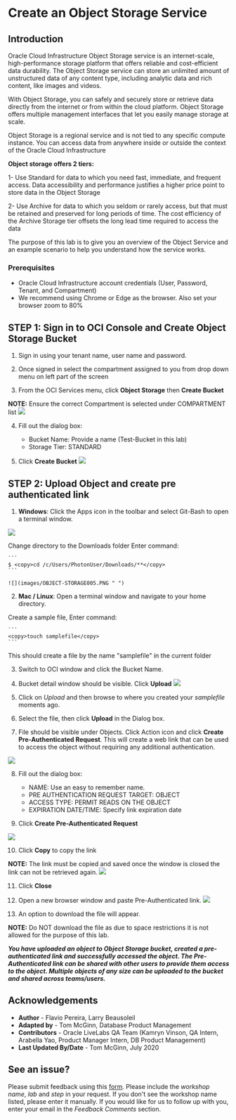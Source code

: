 # Create an Object Storage Service

## Introduction

Oracle Cloud Infrastructure Object Storage service is an internet-scale, high-performance storage platform that offers reliable and cost-efficient data durability. The Object Storage service can store an unlimited amount of unstructured data of any content type, including analytic data and rich content, like images and videos.

With Object Storage, you can safely and securely store or retrieve data directly from the internet or from within the cloud platform. Object Storage offers multiple management interfaces that let you easily manage storage at scale.

Object Storage is a regional service and is not tied to any specific compute instance. You can access data from anywhere inside or outside the context of the Oracle Cloud Infrastructure

**Object storage offers 2 tiers:**

1- Use Standard for data to which you need fast, immediate, and frequent access. Data accessibility and performance justifies a higher price point to store data in the Object Storage

2- Use Archive for data to which you seldom or rarely access, but that must be retained and preserved for long periods of time. The cost efficiency of the Archive Storage tier offsets the long lead time required to access the data

The purpose of this lab is to give you an overview of the Object Service and an example scenario to help you understand how the service works.

### Prerequisites

- Oracle Cloud Infrastructure account credentials (User, Password, Tenant, and Compartment)  
- We recommend using Chrome or Edge as the browser. Also set your browser zoom to 80%

## **STEP 1**: Sign in to OCI Console and Create Object Storage Bucket

1. Sign in using your tenant name, user name and password.

2. Once signed in select the compartment assigned to you from drop down menu on left part of the screen

3. From the OCI Services menu, click **Object Storage** then **Create Bucket**

  **NOTE:** Ensure the correct Compartment is selected under COMPARTMENT list
  ![](images/OBJECT-STORAGE001.PNG " ")

4. Fill out the dialog box:

    - Bucket Name: Provide a name (Test-Bucket in this lab)
    - Storage Tier: STANDARD

5.  Click **Create Bucket**
  ![](images/OBJECT-STORAGE002.PNG " ")

## **STEP 2**: Upload Object and create pre authenticated link

1. **Windows**: Click the Apps icon in the toolbar and select Git-Bash to open a terminal window.

  ![](images/OBJECT-STORAGE004.PNG " ")

  Change directory to the Downloads folder Enter command:

    ```
    $ <copy>cd /c/Users/PhotonUser/Downloads/**</copy>
    ```

    ![](images/OBJECT-STORAGE005.PNG " ")

2. **Mac / Linux**: Open a terminal window and navigate to your home directory.

  Create a sample file, Enter command:

    ```
    <copy>touch samplefile</copy>
    ```

  This should create a file by the name "samplefile" in the current folder

3. Switch to OCI window and click the Bucket Name.

4. Bucket detail window should be visible. Click **Upload**
  ![](images/OBJECT-STORAGE007.PNG " ")

5. Click on *Upload* and then browse to where you created your *samplefile* moments ago.

6. Select the file, then click **Upload** in the Dialog box.

7. File should be visible under Objects. Click Action icon and click **Create Pre-Authenticated Request**. This will create a web link that can be used to access the object without requiring any additional authentication.

  ![](images/PreAuth1.png " ")

8. Fill out the dialog box:

    - NAME: Use an easy to remember name.
    - PRE AUTHENTICATION REQUEST TARGET: OBJECT
    - ACCESS TYPE: PERMIT READS ON THE OBJECT
    - EXPIRATION DATE/TIME: Specify link expiration date

9. Click **Create Pre-Authenticated Request**

  ![](images/OBJECT-STORAGE009.PNG " ")

10. Click **Copy** to copy the link

  **NOTE:** The link must be copied and saved once the window is closed the link can not be retrieved again.
  ![](images/PreAuth2.png " ")

11. Click **Close**

12. Open a new browser window and paste Pre-Authenticated link.
  ![](images/OBJECT-STORAGE011.PNG " ")

13.  An option to download the file will appear.

  **NOTE:** Do NOT download the file as due to space restrictions it is not allowed for the purpose of this lab.

  ***You have uploaded an object to Object Storage bucket, created a pre-authenticated link and successfully accessed the object. The Pre-Authenticated link can be shared with
  other users to provide them access to the object.
  Multiple objects of any size can be uploaded to the bucket and shared across teams/users.***

## Acknowledgements

- **Author** - Flavio Pereira, Larry Beausoleil
- **Adapted by** -  Tom McGinn, Database Product Management
- **Contributors** - Oracle LiveLabs QA Team (Kamryn Vinson, QA Intern, Arabella Yao, Product Manager Intern, DB Product Management)
- **Last Updated By/Date** - Tom McGinn, July 2020

## See an issue?
Please submit feedback using this [form](https://apexapps.oracle.com/pls/apex/f?p=133:1:::::P1_FEEDBACK:1). Please include the *workshop name*, *lab* and *step* in your request.  If you don't see the workshop name listed, please enter it manually. If you would like for us to follow up with you, enter your email in the *Feedback Comments* section.
